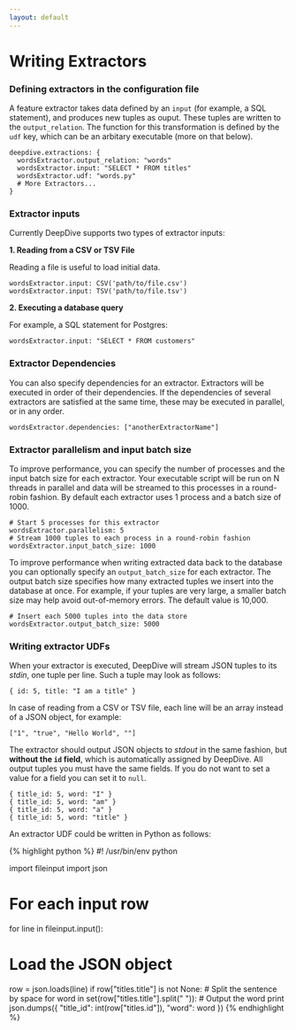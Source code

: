 ```yaml
---
layout: default
---
```


# Writing Extractors

### Defining extractors in the configuration file

A feature extractor takes data defined by an `input` (for example, a SQL statement), and produces new tuples as ouput. These tuples are written to the `output_relation`. The function for this transformation is defined by the `udf` key, which can be an arbitary executable (more on that below).

    deepdive.extractions: {
      wordsExtractor.output_relation: "words"
      wordsExtractor.input: "SELECT * FROM titles"
      wordsExtractor.udf: "words.py"
      # More Extractors...
    }


### Extractor inputs

Currently DeepDive supports two types of extractor inputs:

**1. Reading from a CSV or TSV File**

Reading a file is useful to load initial data.

    wordsExtractor.input: CSV('path/to/file.csv')
    wordsExtractor.input: TSV('path/to/file.tsv')

**2. Executing a database query**

For example, a SQL statement for Postgres:

    wordsExtractor.input: "SELECT * FROM customers"



### Extractor Dependencies

You can also specify dependencies for an extractor. Extractors will be executed in order of their dependencies. If the dependencies of several extractors are satisfied at the same time, these may be executed in parallel, or in any order.

    wordsExtractor.dependencies: ["anotherExtractorName"]


### Extractor parallelism and input batch size

To improve performance, you can specify the number of processes and the input batch size for each extractor. Your executable script will be run on N threads in parallel and data will be streamed to this processes in a round-robin fashion. By default each extractor uses 1 process and a batch size of 1000.
    
    # Start 5 processes for this extractor
    wordsExtractor.parallelism: 5
    # Stream 1000 tuples to each process in a round-robin fashion
    wordsExtractor.input_batch_size: 1000


To improve performance when writing extracted data back to the database you can optionally specify an `output_batch_size` for each extractor. The output batch size specifies how many extracted tuples we insert into the database at once. For example, if your tuples are very large, a smaller batch size may help avoid out-of-memory errors. The default value is 10,000.

    # Insert each 5000 tuples into the data store
    wordsExtractor.output_batch_size: 5000


### Writing extractor UDFs

When your extractor is executed, DeepDive will stream JSON tuples to its *stdin*, one tuple per line. Such a tuple may look as follows:

    { id: 5, title: "I am a title" }

In case of reading from a CSV or TSV file, each line will be an array instead of a JSON object, for example:

    ["1", "true", "Hello World", ""]

The extractor should output JSON objects to *stdout* in the same fashion, but **without the `id` field**, which is automatically assigned by DeepDive. All output tuples you must have the same fields. If you do not want to set a value for a field you can set it to `null`.


    { title_id: 5, word: "I" } 
    { title_id: 5, word: "am" } 
    { title_id: 5, word: "a" } 
    { title_id: 5, word: "title" } 

An extractor UDF could be written in Python as follows:

{% highlight python %}
#! /usr/bin/env python

import fileinput
import json

# For each input row
for line in fileinput.input():
  # Load the JSON object
  row = json.loads(line)
  if row["titles.title"] is not None:
    # Split the sentence by space
    for word in set(row["titles.title"].split(" ")):
      # Output the word
      print json.dumps({
        "title_id": int(row["titles.id"]), 
        "word": word
      })
{% endhighlight %}
